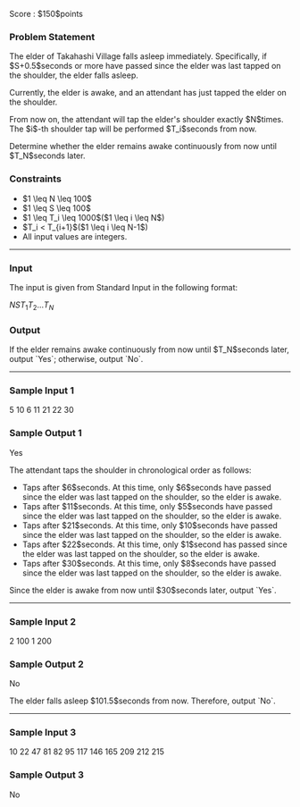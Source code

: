 
<div>

<span>

<span>

<p>
Score : $150$points
</p>

<div>

<section>

### **Problem Statement**

<p>
The elder of Takahashi Village falls asleep immediately. Specifically, if $S+0.5$seconds or more have passed since the elder was last tapped on the shoulder, the elder falls asleep.
</p>

<p>
Currently, the elder is awake, and an attendant has just tapped the elder on the shoulder.
</p>

<p>
From now on, the attendant will tap the elder's shoulder exactly $N$times. The $i$-th shoulder tap will be performed $T_i$seconds from now.
</p>

<p>
Determine whether the elder remains awake continuously from now until $T_N$seconds later.
</p>

</section>

</div>

<div>

<section>

### **Constraints**

<ul>

<li>
$1 \leq N \leq 100$
</li>

<li>
$1 \leq S \leq 100$
</li>

<li>
$1 \leq T_i \leq 1000$($1 \leq i \leq N$)
</li>

<li>
$T_i < T_{i+1}$($1 \leq i \leq N-1$)
</li>

<li>
All input values are integers.
</li>

</ul>

</section>

</div>

---

<div>

<div>

<section>

### **Input**

<p>
The input is given from Standard Input in the following format:
</p>

<div>

$N$$S$$T_1$$T_2$$\ldots$$T_N$
</div>

</section>

</div>

<div>

<section>

### **Output**

<p>
If the elder remains awake continuously from now until $T_N$seconds later, output `Yes`; otherwise, output `No`.
</p>

</section>

</div>

</div>

---

<div>

<section>

### **Sample Input 1**

<div>

5 10
6 11 21 22 30

</div>

</section>

</div>

<div>

<section>

### **Sample Output 1**

<div>

Yes

</div>

<p>
The attendant taps the shoulder in chronological order as follows:
</p>

<ul>

<li>
Taps after $6$seconds. At this time, only $6$seconds have passed since the elder was last tapped on the shoulder, so the elder is awake.
</li>

<li>
Taps after $11$seconds. At this time, only $5$seconds have passed since the elder was last tapped on the shoulder, so the elder is awake.
</li>

<li>
Taps after $21$seconds. At this time, only $10$seconds have passed since the elder was last tapped on the shoulder, so the elder is awake.
</li>

<li>
Taps after $22$seconds. At this time, only $1$second has passed since the elder was last tapped on the shoulder, so the elder is awake.
</li>

<li>
Taps after $30$seconds. At this time, only $8$seconds have passed since the elder was last tapped on the shoulder, so the elder is awake.
</li>

</ul>

<p>
Since the elder is awake from now until $30$seconds later, output `Yes`.
</p>

</section>

</div>

---

<div>

<section>

### **Sample Input 2**

<div>

2 100
1 200

</div>

</section>

</div>

<div>

<section>

### **Sample Output 2**

<div>

No

</div>

<p>
The elder falls asleep $101.5$seconds from now. Therefore, output `No`.
</p>

</section>

</div>

---

<div>

<section>

### **Sample Input 3**

<div>

10 22
47 81 82 95 117 146 165 209 212 215

</div>

</section>

</div>

<div>

<section>

### **Sample Output 3**

<div>

No

</div>

</section>

</div>

</span>

</span>

</div>
